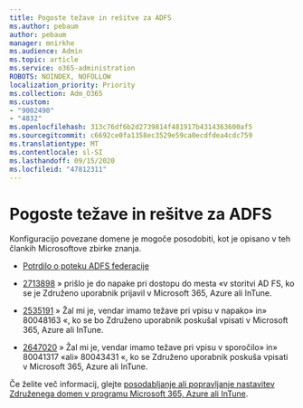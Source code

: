 ```yaml
---
title: Pogoste težave in rešitve za ADFS
ms.author: pebaum
author: pebaum
manager: mnirkhe
ms.audience: Admin
ms.topic: article
ms.service: o365-administration
ROBOTS: NOINDEX, NOFOLLOW
localization_priority: Priority
ms.collection: Adm_O365
ms.custom:
- "9002490"
- "4832"
ms.openlocfilehash: 313c76df6b2d2739814f481917b4314363600af5
ms.sourcegitcommit: c6692ce0fa1358ec3529e59ca0ecdfdea4cdc759
ms.translationtype: MT
ms.contentlocale: sl-SI
ms.lasthandoff: 09/15/2020
ms.locfileid: "47812311"
---
```

# <a name="common-issues-and-resolutions-for-adfs"></a>Pogoste težave in rešitve za ADFS

Konfiguracijo povezane domene je mogoče posodobiti, kot je opisano v teh člankih Microsoftove zbirke znanja.

- [Potrdilo o poteku ADFS federacije](adfs-federation-certificate-expiring.md)

- [2713898](https://support.microsoft.com/help/2713898)  » prišlo je do napake pri dostopu do mesta «v storitvi AD FS, ko se je Združeno uporabnik prijavil v Microsoft 365, Azure ali InTune.

- [2535191](https://support.microsoft.com/help/2535191) » Žal mi je, vendar imamo težave pri vpisu v napako» in» 80048163 «, ko se bo Združeno uporabnik poskušal vpisati v Microsoft 365, Azure ali InTune.

- [2647020](https://support.microsoft.com/help/2647020)   » Žal mi je, vendar imamo težave pri vpisu v sporočilo» in» 80041317 «ali» 80043431 «, ko se Združeno uporabnik poskuša vpisati v Microsoft 365, Azure ali InTune.

Če želite več informacij, glejte [posodabljanje ali popravljanje nastavitev Združenega domen v programu Microsoft 365, Azure ali InTune](https://docs.microsoft.com/office365/troubleshoot/active-directory/update-federated-domain-office-365).
